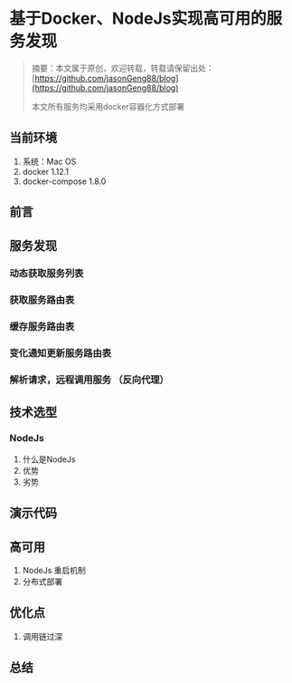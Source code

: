 # 基于Docker、NodeJs实现高可用的服务发现
 
> 摘要：本文属于原创，欢迎转载，转载请保留出处：[https://github.com/jasonGeng88/blog](https://github.com/jasonGeng88/blog)
> 
> 本文所有服务均采用docker容器化方式部署 
 
 
## 当前环境
1. 系统：Mac OS
2. docker 1.12.1
3. docker-compose 1.8.0

## 前言


## 服务发现


### 动态获取服务列表
### 获取服务路由表
### 缓存服务路由表
### 变化通知更新服务路由表
### 解析请求，远程调用服务 （反向代理）

## 技术选型
### NodeJs

1. 什么是NodeJs
2. 优势
3. 劣势

## 演示代码

## 高可用

1. NodeJs 重启机制
2. 分布式部署

## 优化点
1. 调用链过深

## 总结




